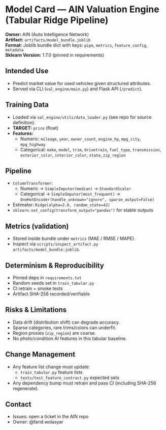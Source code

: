 # Model Card — AIN Valuation Engine (Tabular Ridge Pipeline)

**Owner:** AIN (Auto Intelligence Network)  
**Artifact:** `artifacts/model_bundle.joblib`  
**Format:** Joblib bundle dict with keys: `pipe`, `metrics`, `feature_config`, `metadata`  
**Sklearn Version:** 1.7.0 (pinned in requirements)

## Intended Use
- Predict market value for used vehicles given structured attributes.
- Served via CLI (`val_engine/main.py`) and Flask API (`/predict`).

## Training Data
- Loaded via `val_engine/utils/data_loader.py` (see repo for source definition).
- **TARGET:** `price` (float)
- **Features:**
  - Numeric: `mileage`, `year`, `owner_count`, `engine_hp`, `mpg_city`, `mpg_highway`
  - Categorical: `make`, `model`, `trim`, `drivetrain`, `fuel_type`, `transmission`,
    `exterior_color`, `interior_color`, `state`, `zip_region`

## Pipeline
- `ColumnTransformer`:
  - Numeric → `SimpleImputer(median)` → `StandardScaler`
  - Categorical → `SimpleImputer(most_frequent)` → `OneHotEncoder(handle_unknown="ignore", sparse_output=False)`
- Estimator: `Ridge(alpha=2.0, random_state=42)`
- `sklearn.set_config(transform_output="pandas")` for stable outputs

## Metrics (validation)
- Stored inside bundle under `metrics` (MAE / RMSE / MAPE).
- Inspect via `scripts/inspect_artifact.py artifacts/model_bundle.joblib`.

## Determinism & Reproducibility
- Pinned deps in `requirements.txt`
- Random seeds set in `train_tabular.py`
- CI retrain + smoke tests
- Artifact SHA-256 recorded/verifiable

## Risks & Limitations
- Data drift (distribution shift) can degrade accuracy.
- Sparse categories, rare trims/colors can underfit.
- Region proxies (`zip_region`) are coarse.
- No photo/condition AI features in this tabular baseline.

## Change Management
- Any feature list change must update:
  - `train_tabular.py` feature lists
  - `tests/test_feature_contract.py` expected sets
- Any dependency bump must retrain and pass CI (including SHA-256 regenerate).

## Contact
- Issues: open a ticket in the AIN repo
- Owner: @farid.wolasyar
